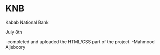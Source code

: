 # KNB
Kabab National Bank

July 8th

-completed and uploaded the HTML/CSS part of the project. -Mahmood Aljeboory